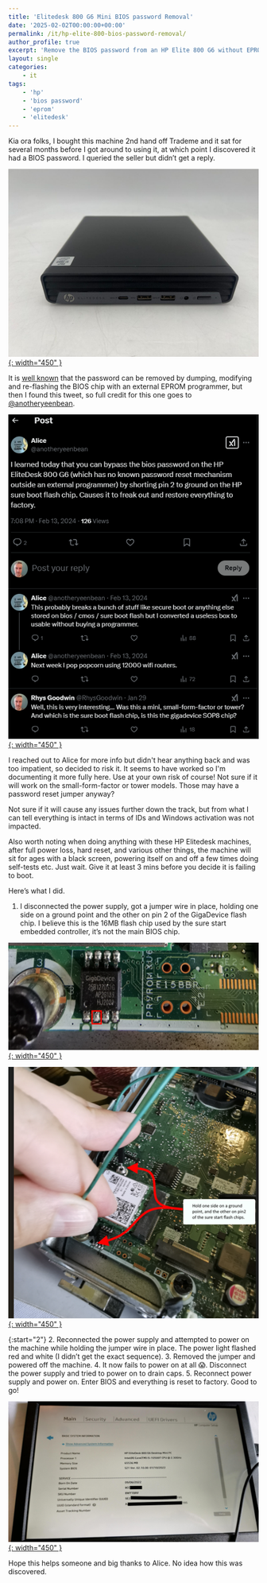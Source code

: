 ```yaml
---
title: 'Elitedesk 800 G6 Mini BIOS password Removal'
date: '2025-02-02T00:00:00+00:00'
permalink: /it/hp-elite-800-bios-password-removal/
author_profile: true
excerpt: 'Remove the BIOS password from an HP Elite 800 G6 without EPROM programer'
layout: single
categories:
    - it
tags:
    - 'hp'
    - 'bios password'
    - 'eprom'
    - 'elitedesk'
---
```

Kia ora folks,
I bought this machine 2nd hand off Trademe and it sat for several months before I got around to using it, at which point I discovered it had a BIOS password. I queried the seller but didn’t get a reply.

[![](/content/uploads/2025/02/02/4.elite800g6.png){: width="450" }](/content/uploads/2025/02/02/4.elite800g6.png)

It is [well known](https://www.badcaps.net/forum/troubleshooting-hardware-devices-and-electronics-theory/troubleshooting-desktop-motherboards-graphics-cards-and-pc-peripherals/bios-schematic-requests/99026-hp-elitedesk-805-g6-mini-pc) that the password can be removed by dumping, modifying and re-flashing the BIOS chip with an external EPROM programmer, but then I found this tweet, so full credit for this one goes to [@anotheryeenbean](https://x.com/anotheryeenbean/status/1757285531644256428).

[![](/content/uploads/2025/02/02/0.anotheryeenbean.png){: width="450" }](/content/uploads/2025/02/02/0.anotheryeenbean.png)


I reached out to Alice for more info but didn't hear anything back and was too impatient, so decided to risk it. It seems to have worked so I'm documenting it more fully here. Use at your own risk of course! Not sure if it will work on the small-form-factor or tower models. Those may have a password reset jumper anyway? 

Not sure if it will cause any issues further down the track, but from what I can tell everything is intact in terms of IDs and Windows activation was not impacted. 

Also worth noting when doing anything with these HP Elitedesk machines, after full power loss, hard reset, and various other things, the machine will sit for ages with a black screen, powering itself on and off a few times doing self-tests etc. Just wait. Give it at least 3 mins before you decide it is failing to boot. 


Here’s what I did. 

1. I disconnected the power supply, got a jumper wire in place, holding one side on a ground point and the other on pin 2 of the GigaDevice flash chip. I believe this is the 16MB flash chip used by the sure start embedded controller, it’s not the main BIOS chip. 

[![](/content/uploads/2025/02/02/1.BIOS-chip.png){: width="450" }](/content/uploads/2025/02/02/1.BIOS-chip.png)

[![](/content/uploads/2025/02/02/2.ground-pin-2.png){: width="450" }](/content/uploads/2025/02/02/2.ground-pin-2.png)

{:start="2"}
2. Reconnected the power supply and attempted to power on the machine while holding the jumper wire in place. The power light flashed red and white (I didn’t get the exact sequence). 
3. Removed the jumper and powered off the machine.
4. It now fails to power on at all 😱. Disconnect the power supply and tried to power on to drain caps. 
5. Reconnect power supply and power on. Enter BIOS and everything is reset to factory. Good to go!

[![](/content/uploads/2025/02/02/3.BIOSScreen.png){: width="450" }](/content/uploads/2025/02/02/3.BIOSScreen.png)

Hope this helps someone and big thanks to Alice. No idea how this was discovered. 

